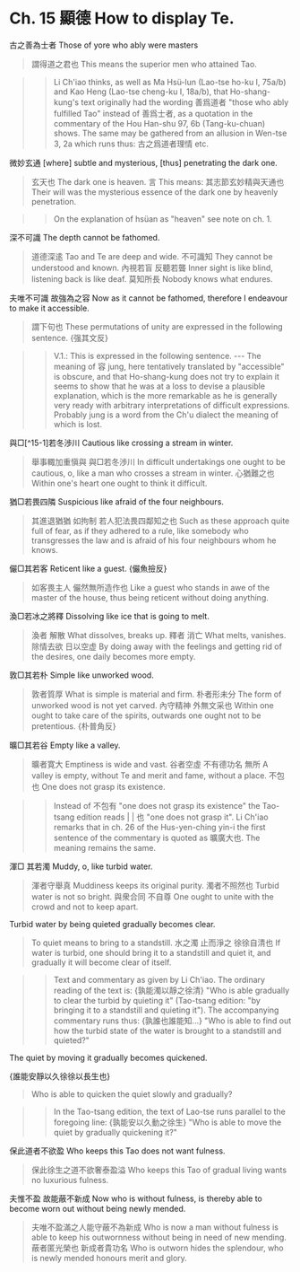 # Ch. 15 顯德 How to display Te.

古之善為士者
Those of yore who ably were masters

> 謂得道之君也
This means the superior men who attained Tao.

>> Li Ch'iao thinks,
as well as Ma Hsü-lun (Lao-tse ho-ku I, 75a/b)
and Kao Heng (Lao-tse cheng-ku I, 18a/b),
that Ho-shang-kung's text originally had the wording
善爲道者 "those who ably fulfilled Tao"
instead of 善爲士者,
as a quotation in the commentary of the Hou Han-shu 97,
6b (Tang-ku-chuan) shows.
The same may be gathered from an allusion in Wen-tse 3, 2a
which runs thus: 古之爲道者理情 etc.

微妙玄通
[where] subtle and mysterious, [thus] penetrating the dark one.

> 玄天也
The dark one is heaven.
言
This means:
其志節玄妙精與天通也
Their will was the mysterious essence of the dark one by heavenly penetration.

>> On the explanation of hsüan as "heaven" see note on ch. 1.

深不可識
The depth cannot be fathomed.

> 道德深逺
Tao and Te are deep and wide.
不可識知
They cannot be understood and known.
內視若盲
反聽若聾
Inner sight is like blind,
listening back is like deaf.
莫知所長
Nobody knows what endures.

夫唯不可識
故強為之容
Now as it cannot be fathomed,
therefore I endeavour to make it accessible.

> 謂下句也
These permutations of unity are expressed in the following sentence.
{强其文反}

>> V.1.: This is expressed in the following sentence.
--- The meaning of 容 jung,
here tentatively translated by "accessible" is obscure,
and that Ho-shang-kung does not try to explain it
seems to show that he was at a loss to devise a plausible explanation,
which is the more remarkable as he is generally very ready
with arbitrary interpretations of difficult expressions.
Probably jung is a word from the Ch'u dialect the meaning of which is lost.

與□[^15-1]若冬渉川
Cautious like crossing a stream in winter.

> 舉事輙加重愼與
與□若冬渉川
In difficult undertakings one ought to be cautious,
o, like a man who crosses a stream in winter.
心猶難之也
Within one's heart one ought to think it difficult.

猶□若畏四隣
Suspicious like afraid of the four neighbours.

> 其進退猶猶
如拘制
若人犯法畏四鄰知之也
Such as these approach quite full of fear,
as if they adhered to a rule,
like somebody who transgresses the law and is afraid of his four neighbours whom he knows.

儼□其若客
Reticent like a guest.
{儼魚撿反}

> 如客畏主人
儼然無所造作也
Like a guest who stands in awe of the master of the house,
thus being reticent without doing anything.

渙□若冰之將釋
Dissolving like ice that is going to melt.

> 渙者
解散
What dissolves,
breaks up.
釋者
消亡
What melts,
vanishes.
除情去欲
日以空虚
By doing away with the feelings and getting rid of the desires,
one daily becomes more empty.

敦□其若朴
Simple like unworked wood.

> 敦者質厚
What is simple is material and firm.
朴者形未分
The form of unworked wood is not yet carved.
內守精神
外無文采也
Within one ought to take care of the spirits,
outwards one ought not to be pretentious.
{朴普角反}

曠□其若谷
Empty like a valley.

> 曠者寛大
Emptiness is wide and vast.
谷者空虛
不有德功名
無所
A valley is empty,
without Te and merit and fame,
without a place.
不包也
One does not grasp its existence.

>> Instead of
不包有
"one does not grasp its existence"
the Tao-tsang edition reads
| | 也
"one does not grasp it".
Li Ch'iao remarks that in ch. 26 of the Hus-yen-ching yin-i
the first sentence of the commentary is quoted as
曠廣大也.
The meaning remains the same.

渾□
其若濁
Muddy, o,
like turbid water.

> 渾者守舉真
Muddiness keeps its original purity.
濁者不照然也
Turbid water is not so bright.
與衆合同
不自尊
One ought to unite with the crowd
and not to keep apart.

Turbid water by being quieted gradually becomes clear.

> To quiet means to bring to a standstill.
水之濁
止而淨之
徐徐自清也
If water is turbid,
one should bring it to a standstill and quiet it,
and gradually it will become clear of itself.

>> Text and commentary as given by Li Ch'iao.
The ordinary reading of the text is:
{孰能濁以靜之徐清}
"Who is able gradually to clear the turbid by quieting it"
(Tao-tsang edition:
"by bringing it to a standstill and quieting it").
The accompanying commentary runs thus:
{孰誰也誰能知...}
"Who is able to find out how the turbid state of the water
is brought to a standstill and quieted?"

The quiet by moving it gradually becomes quickened.

{誰能安靜以久徐徐以長生也}
> Who is able to quicken the quiet slowly and gradually?

>> In the Tao-tsang edition,
the text of Lao-tse runs parallel to the foregoing line:
{孰能安以久動之徐生}
"Who is able to move the quiet by gradually quickening it?"

保此道者不欲盈
Who keeps this Tao does not want fulness.

> 保此徐生之道不欲奢泰盈溢
Who keeps this Tao of gradual living wants no luxurious fulness.

夫惟不盈
故能蔽不新成
Now who is without fulness,
is thereby able to become worn out without being newly mended.

> 夫唯不盈滿之人能守蔽不為新成
Who is now a man without fulness is able to keep his outwornness without being in need of new mending.
蔽者匿光榮也
新成者貴功名
Who is outworn hides the splendour,
who is newly mended honours merit and glory.
